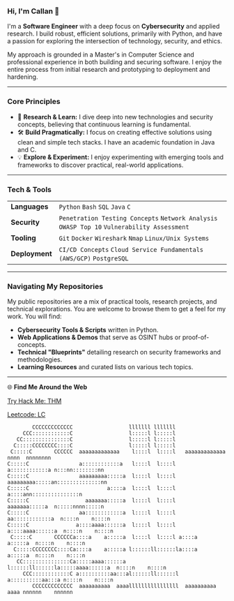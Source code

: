 ### Hi, I'm Callan 👋

I'm a **Software Engineer** with a deep focus on **Cybersecurity** and applied research. I build robust, efficient solutions, primarily with Python, and have a passion for exploring the intersection of technology, security, and ethics.

My approach is grounded in a Master's in Computer Science and professional experience in both building and securing software. I enjoy the entire process from initial research and prototyping to deployment and hardening.

-----

### Core Principles

  * 🔬 **Research & Learn:** I dive deep into new technologies and security concepts, believing that continuous learning is fundamental.
  * 🛠️ **Build Pragmatically:** I focus on creating effective solutions using clean and simple tech stacks. I have an academic foundation in Java and C.
  * 💡 **Explore & Experiment:** I enjoy experimenting with emerging tools and frameworks to discover practical, real-world applications.

-----

### Tech & Tools

|                |                                                                                                  |
| :------------- | :----------------------------------------------------------------------------------------------- |
| **Languages** | `Python` `Bash` `SQL` `Java` `C`                                                                 |
| **Security** | `Penetration Testing Concepts` `Network Analysis` `OWASP Top 10` `Vulnerability Assessment`      |
| **Tooling** | `Git` `Docker` `Wireshark` `Nmap` `Linux/Unix Systems`                                             |
| **Deployment** | `CI/CD Concepts` `Cloud Service Fundamentals (AWS/GCP)` `PostgreSQL`                               |

-----

### Navigating My Repositories

My public repositories are a mix of practical tools, research projects, and technical explorations. You are welcome to browse them to get a feel for my work. You will find:

  * **Cybersecurity Tools & Scripts** written in Python.
  * **Web Applications & Demos** that serve as OSINT hubs or proof-of-concepts.
  * **Technical "Blueprints"** detailing research on security frameworks and methodologies.
  * **Learning Resources** and curated lists on various tech topics.

-----

🌐 **Find Me Around the Web**

[Try Hack Me: THM](https://tryhackme.com/p/KantStopMeNow)

[Leetcode: LC](https://leetcode.com/u/lJIJkB1pNE/)



```                                                                                     
        CCCCCCCCCCCCC                  lllllll lllllll                                    
     CCC::::::::::::C                  l:::::l l:::::l                                    
   CC:::::::::::::::C                  l:::::l l:::::l                                    
  C:::::CCCCCCCC::::C                  l:::::l l:::::l                                    
 C:::::C       CCCCCC  aaaaaaaaaaaaa    l::::l  l::::l   aaaaaaaaaaaaa  nnnn  nnnnnnnn    
C:::::C                a::::::::::::a   l::::l  l::::l   a::::::::::::a n:::nn::::::::nn  
C:::::C                aaaaaaaaa:::::a  l::::l  l::::l   aaaaaaaaa:::::an::::::::::::::nn 
C:::::C                         a::::a  l::::l  l::::l            a::::ann:::::::::::::::n
C:::::C                  aaaaaaa:::::a  l::::l  l::::l     aaaaaaa:::::a  n:::::nnnn:::::n
C:::::C                aa::::::::::::a  l::::l  l::::l   aa::::::::::::a  n::::n    n::::n
C:::::C               a::::aaaa::::::a  l::::l  l::::l  a::::aaaa::::::a  n::::n    n::::n
 C:::::C       CCCCCCa::::a    a:::::a  l::::l  l::::l a::::a    a:::::a  n::::n    n::::n
  C:::::CCCCCCCC::::Ca::::a    a:::::a l::::::ll::::::la::::a    a:::::a  n::::n    n::::n
   CC:::::::::::::::Ca:::::aaaa::::::a l::::::ll::::::la:::::aaaa::::::a  n::::n    n::::n
     CCC::::::::::::C a::::::::::aa:::al::::::ll::::::l a::::::::::aa:::a n::::n    n::::n
        CCCCCCCCCCCCC  aaaaaaaaaa  aaaallllllllllllllll  aaaaaaaaaa  aaaa nnnnnn    nnnnnn
                                                                                          
```

